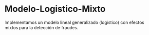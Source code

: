 # Modelo-Logistico-Mixto
Implementamos un modelo lineal generalizado (logístico) con efectos mixtos para la detección de fraudes.
